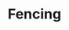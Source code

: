 ---
title: Fencing
crosslinks:
- youtubefactsbot
- youtubot
- AskHistorians
- wma
- anti_gif_bot
- livven
- AccurateBattleSim
- 90daysgoal
- kendo
- vexillology
- DeliberateBaroque
- kettlebell
- sports
- Hema
- u_imguralbumbot
- Fitness
- MemeEconomy
- classicalfencing
- tmsbmeta
- funny
---